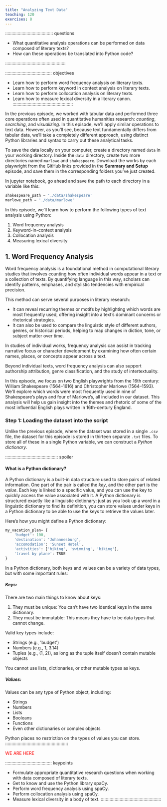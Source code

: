 ```yaml
---
title: "Analyzing Text Data"
teaching: 120
exercises: 8
---
```


:::::::::::::::::::::::::::::::::::::: questions 

- What quantitative analysis operations can be performed on data composed of literary 
texts?
- How can these operations be translated into Python code?

::::::::::::::::::::::::::::::::::::::::::::::::

::::::::::::::::::::::::::::::::::::: objectives

- Learn how to perform word frequency analysis on literary texts. 
- Learn how to perform keyword in context analysis on literary texts.
- Learn how to perform collocation analysis on literary texts. 
- Learn how to measure lexical diversity in a literary canon.
::::::::::::::::::::::::::::::::::::::::::::::::

In the previous episode, we worked with tabular data and performed three
core operations often used in quantitative humanities research: *counting*, *searching*,
and *visualizing*. In this episode, we'll apply similar operations to text
data. However, as you’ll see, because text fundamentally differs from tabular
data, we’ll take a completely different approach, using distinct Python libraries
and syntax to carry out these analytical tasks. 

To save the data locally on your computer, create a directory named
`data` in your working directory. Inside the `data` directory, create two
more directories named `marlowe` and `shakespeare`. Download the works by
each playwright from the GitHub links provided in the **Summary and
Setup** episode, and save them in the corresponding folders you’ve
just created.

In jupyter notebook, go ahead and save the path to each directory in a variable 
like this: 


``` python
shakespeare_path = './data/shakespeare'
marlowe_path = './data/marlowe'
```

In this episode, we’ll learn how to perform the following types of
text analysis using Python:

1. Word frequency analysis
2. Keyword-in-context analysis
3. Collocation analysis
4. Measuring lexical diversity

## 1. Word Frequency Analysis

Word frequency analysis is a foundational method in computational literary studies that 
involves counting how often individual words appear in a text or a collection of texts.
By quantifying language in this way, scholars can identify patterns, emphases, and 
stylistic tendencies with empirical precision.

This method can serve several purposes in literary research:

- It can reveal recurring themes or motifs by highlighting which words are most 
frequently used, offering insight into a text’s dominant concerns or rhetorical 
strategies. 
- It can also be used to compare the linguistic style of different authors, genres, or historical
periods, helping to map changes in diction, tone, or subject matter over time.

In studies of individual works, frequency analysis can assist in tracking narrative
focus or character development by examining how often certain names, places,
or concepts appear across a text.

Beyond individual texts, word frequency analysis can also support authorship attribution,
genre classification, and the study of intertextuality. 

In this episode, we focus on two English playwrights from the 16th century:
William Shakespeare (1564–1616) and Christopher Marlowe (1564–1593). 
We'll explore which words were
most frequently used in nine of Shakespeare’s plays and four of Marlowe’s,
all included in our dataset. This analysis will help us gain insight into
the themes and rhetoric of some of the most influential English plays written
in 16th-century England.

### Step 1: Loading the dataset into the script

Unlike the previous episode, where the dataset was stored in a single `.csv`
file, the dataset for this episode is stored in thirteen separate `.txt` files.
To store all of these in a single Python variable, we can construct
a *Python dictionary*.

:::::::::::::::::::::::::::::::::::::::::: spoiler
#### What is a Python dictionary?

A Python dictionary is a built-in data structure used to store pairs of related information. 
One part of the pair is called the *key*, and the other part is the *value*. 
Each key is linked to a specific value, and you can use the key to quickly access the 
value associated with it. A Python dictionary is structured exactly like a linguistic
dictionary: just as you look up a word in a linguistic dictionary to find its definition, 
you can store values under keys in a Python dictionary to be able to use the keys to 
retrieve the values later. 

Here’s how you might define a Python dictionary:

``` python
my_vacation_plan= {
    'budget': 100,
    'destination': 'Johannesburg',
    'accomodation': 'Sunset Hotel',
    'activities': ['hiking', 'swimming', 'biking'],
    'travel by plane': TRUE
}
```

In a Python dictionary, both keys and values can be a variety of data types, 
but with some important rules:

##### Keys:

There are two main things to know about keys:

1. They must be unique: You can’t have two identical keys in the same dictionary.
2. They must be immutable: This means they have to be data types that cannot change.

Valid key types include:

- Strings (e.g., 'budget')
- Numbers (e.g., 1, 3.14)
- Tuples (e.g., (1, 2)), as long as the tuple itself doesn’t contain mutable objects

You cannot use lists, dictionaries, or other mutable types as keys.

##### Values:

Values can be any type of Python object, including:

- Strings
- Numbers
- Lists
- Booleans
- Functions
- Even other dictionaries or complex objects

Python places no restriction on the types of values you can store.
::::::::::::::::::::::::::::::::::::::::::::::::::







<span style="color:red">WE ARE HERE </span>






::::::::::::::::::::::::::::::::::::: keypoints 
- Formulate appropriate quantitative research questions when working with 
data composed of literary texts.
- Get to know and use the Python library spaCy.
- Perform word frequency analysis using spaCy. 
- Perform collocation analysis using spaCy.
- Measure lexical diversity in a body of text. 
::::::::::::::::::::::::::::::::::::::::::::::::

